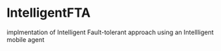 # IntelligentFTA
implmentation of Intelligent Fault-tolerant approach using an Intellligent mobile agent 
